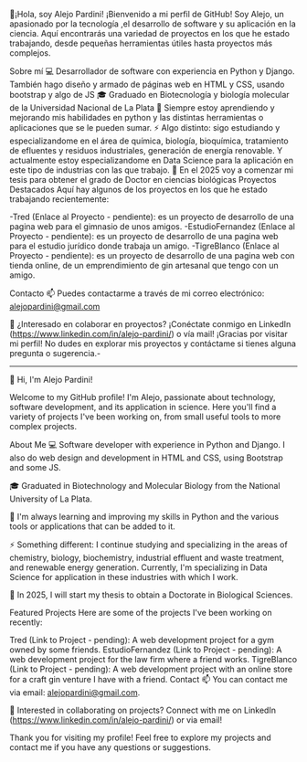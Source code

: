 👋¡Hola, soy Alejo Pardini!
¡Bienvenido a mi perfil de GitHub! Soy Alejo, un apasionado por la tecnología ,el desarrollo de software y su aplicación en la ciencia. Aquí encontrarás una variedad de proyectos en los que he estado trabajando, desde pequeñas herramientas útiles hasta proyectos más complejos.

Sobre mí
💻 Desarrollador de software con experiencia en Python y Django. También hago diseño y armado de páginas web en HTML y CSS, usando bootstrap y algo de JS
🎓 Graduado en Biotecnología y biología molecular de la Universidad Nacional de La Plata
🌱 Siempre estoy aprendiendo y mejorando mis habilidades en python y las distintas herramientas o aplicaciones que se le pueden sumar.
⚡ Algo distinto: sigo estudiando y especializandome en el área de química, biología, bioquímica, tratamiento de efluentes y residuos industriales, generación de energía renovable. Y actualmente estoy especializandome en Data Science para la aplicación en este tipo de industrias con las que trabajo.
👀 En el 2025 voy a comenzar mi tesis para obtener el grado de Doctor en ciencias biológicas
Proyectos Destacados
Aquí hay algunos de los proyectos en los que he estado trabajando recientemente:

-Tred (Enlace al Proyecto - pendiente): es un proyecto de desarrollo de una pagina web para el gimnasio de unos amigos.
-EstudioFernandez (Enlace al Proyecto - pendiente): es un proyecto de desarrollo de una pagina web para el estudio jurídico donde trabaja un amigo.
-TigreBlanco (Enlace al Proyecto - pendiente): es un proyecto de desarrollo de una pagina web con tienda online, de un emprendimiento de gin artesanal que tengo con un amigo.

Contacto
📫 Puedes contactarme a través de mi correo electrónico: alejopardini@gmail.com

💼 ¿Interesado en colaborar en proyectos? ¡Conéctate conmigo en LinkedIn (https://www.linkedin.com/in/alejo-pardini/) o vía mail!
¡Gracias por visitar mi perfil! No dudes en explorar mis proyectos y contáctame si tienes alguna pregunta o sugerencia.- 

------------------------------------------------------------------------------------------------------------------------------------------------------------------------------------------------------------------------------------------------------------------------------------------------------------

👋 Hi, I'm Alejo Pardini!

Welcome to my GitHub profile! I'm Alejo, passionate about technology, software development, and its application in science. Here you'll find a variety of projects I've been working on, from small useful tools to more complex projects.

About Me
💻 Software developer with experience in Python and Django. I also do web design and development in HTML and CSS, using Bootstrap and some JS.

🎓 Graduated in Biotechnology and Molecular Biology from the National University of La Plata.

🌱 I'm always learning and improving my skills in Python and the various tools or applications that can be added to it.

⚡ Something different: I continue studying and specializing in the areas of chemistry, biology, biochemistry, industrial effluent and waste treatment, and renewable energy generation. Currently, I'm specializing in Data Science for application in these industries with which I work.

👀 In 2025, I will start my thesis to obtain a Doctorate in Biological Sciences.

Featured Projects
Here are some of the projects I've been working on recently:

Tred (Link to Project - pending): A web development project for a gym owned by some friends.
EstudioFernandez (Link to Project - pending): A web development project for the law firm where a friend works.
TigreBlanco (Link to Project - pending): A web development project with an online store for a craft gin venture I have with a friend.
Contact
📫 You can contact me via email: alejopardini@gmail.com.

💼 Interested in collaborating on projects? Connect with me on LinkedIn (https://www.linkedin.com/in/alejo-pardini/) or via email!

Thank you for visiting my profile! Feel free to explore my projects and contact me if you have any questions or suggestions.


